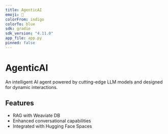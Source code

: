 ```yaml
---
title: AgenticAI
emoji: 🤖
colorFrom: indigo
colorTo: blue
sdk: gradio
sdk_version: "4.11.0"
app_file: app.py
pinned: false
---
```


# AgenticAI
An intelligent AI agent powered by cutting-edge LLM models and designed for dynamic interactions.

## Features
- RAG with Weaviate DB
- Enhanced conversational capabilities
- Integrated with Hugging Face Spaces